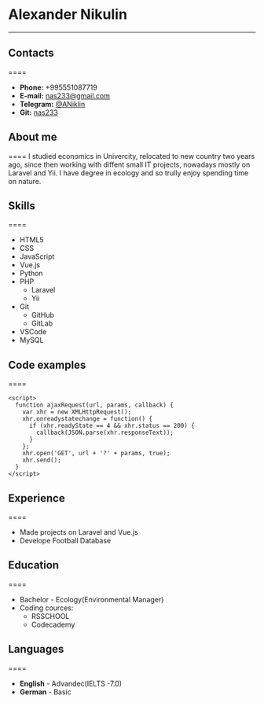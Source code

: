 # Alexander Nikulin

********

## Contacts
====
* **Phone:** +995551087719
* **E-mail:** [nas233@gmail.com](nas233@gmail.com)
* **Telegram:** [@ANiklin](https://t.me/aniklin)
* **Git:** [nas233](https://github.com/nas233/)


## About me
====
I studied economics in Univercity, relocated to new country two years ago, since then working with diffent small IT projects, nowadays mostly on Laravel and Yii. I have degree in ecology and so trully enjoy spending time on nature. 

## Skills
====
* HTML5
* CSS
* JavaScript
* Vue.js
* Python
* PHP
    + Laravel
    + Yii
* Git
    + GitHub
    + GitLab
* VSCode
* MySQL


## Code examples
====

```
<script>
  function ajaxRequest(url, params, callback) {
    var xhr = new XMLHttpRequest();
    xhr.onreadystatechange = function() {
      if (xhr.readyState == 4 && xhr.status == 200) {
        callback(JSON.parse(xhr.responseText));
      }
    };
    xhr.open('GET', url + '?' + params, true);
    xhr.send();
  }
</script>
``` 

## Experience
====
* Made projects on Laravel and Vue.js
* Develope Football Database


## Education
====
* Bachelor - Ecology(Environmental Manager)
* Coding cources:
    + RSSCHOOL
    + Codecademy

## Languages
====
* **English** - Advandec(IELTS -7.0)
* **German** - Basic